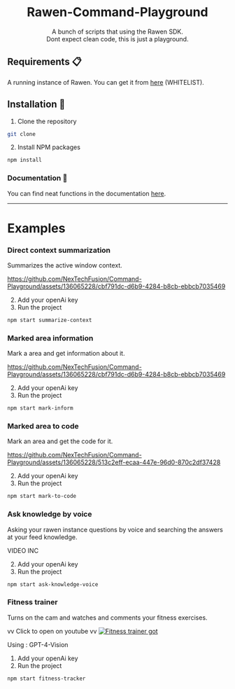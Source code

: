<div align="center">
<h1>  Rawen-Command-Playground  </h1>
  A bunch of scripts that using the Rawen SDK. <br/>
  Dont expect clean code, this is just a playground.
</div>


## Requirements :clipboard:
A running instance of Rawen. You can get it from <a href="https://rawen.io/">here</a> (WHITELIST).

## Installation :wrench:
1. Clone the repository
```sh
git clone
```

2. Install NPM packages
```sh
npm install
```



### Documentation :book:
You can find neat functions in the documentation <a href="https://rawen.io/docs">here</a>.


-----

# Examples

###  Direct context summarization
Summarizes the active window context.

https://github.com/NexTechFusion/Command-Playground/assets/136065228/cbf791dc-d6b9-4284-b8cb-ebbcb7035469


2. Add your openAi key
1. Run the project

```sh
npm start summarize-context
```

###  Marked area information
Mark a area and get information about it.


https://github.com/NexTechFusion/Command-Playground/assets/136065228/cbf791dc-d6b9-4284-b8cb-ebbcb7035469


2. Add your openAi key
1. Run the project

```sh
npm start mark-inform
```

### Marked area to code
Mark an area and get the code for it.

https://github.com/NexTechFusion/Command-Playground/assets/136065228/513c2eff-ecaa-447e-96d0-870c2df37428

2. Add your openAi key
1. Run the project

```sh
npm start mark-to-code
```


### Ask knowledge by voice
Asking your rawen instance questions by voice and searching the answers at your feed knowledge.

VIDEO INC


2. Add your openAi key
1. Run the project

```sh
npm start ask-knowledge-voice
```

### Fitness trainer
Turns on the cam and watches and comments your fitness exercises.

vv Click to open on youtube vv
[![Fitness trainer got](http://img.youtube.com/vi/qKKtsUFFxTU/0.jpg)](http://www.youtube.com/watch?v=qKKtsUFFxTU "Fitness trainer")


Using : GPT-4-Vision

1. Add your openAi key
2. Run the project


```sh
npm start fitness-tracker
```